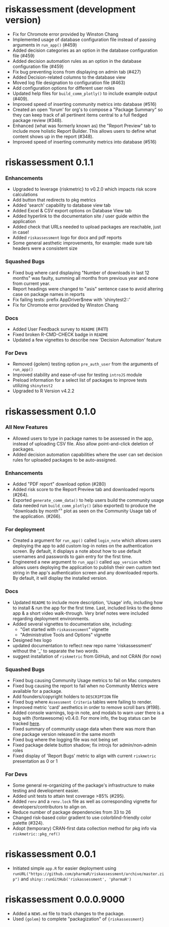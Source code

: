# riskassessment (development version)
* Fix for Chromote error provided by Winston Chang
* Implemented usage of database configuration file instead of passing arguments in `run_app()` (#459)
* Added decision categories as an option in the database configuration file (#459)
* Added decision automation rules as an option in the database configuration file (#459)
* Fix bug preventing icons from displaying on admin tab (#427)
* Added Decision-related columns to the database view
* Moved log file designation to configuration file (#463)
* Add configuration options for different user roles
* Updated help files for `build_comm_plotly()` to include example output (#409).
* Improved speed of inserting community metrics into database (#516)
* Created an open 'forum' for org's to compose a "Package Summary" so they can keep track of all pertinent items central to a full fledged package review (#348).
* Enhanced (what was formerly known as) the "Report Preview" tab to include more holistic Report Builder. This allows users to define what content shows up in the report (#348).
* Improved speed of inserting community metrics into database (#516)

# riskassessment 0.1.1

### Enhancements
* Upgraded to leverage {riskmetric} to v0.2.0 which impacts risk score calculations
* Add button that redirects to pkg metrics
* Added 'search' capability to database view tab
* Added Excel & CSV export options on Database View tab
* Added hyperlink to the documentation site / user guide within the application
* Added check that URLs needed to upload packages are reachable, just in case!
* Added `riskassessment` logo for docx and pdf reports
* Some general aesthetic improvements, for example: made sure tab headers were a consistent size

### Squashed Bugs
* Fixed bug where card displaying "Number of downloads in last 12 months" was faulty, summing all months from previous year and none from current year.
* Report headings were changed to "asis" sentence case to avoid altering case on package names in reports
* Fix failing tests: prefix AppDriver$new with 'shinytest2::'
* Fix for Chromote error provided by Winston Chang

### Docs
* Added User Feedback survey to `README` (#411)
* Fixed broken R-CMD-CHECK badge in `README`
* Updated a few vignettes to describe new 'Decision Automation' feature

### For Devs
* Removed {golem} testing option `pre_auth_user` from the arguments of `run_app()`
* Improved stability and ease-of-use for testing `introJS` module
* Preload information for a select list of packages to improve tests utilizing `shinytest2`
* Upgraded to R Version v4.2.2


# riskassessment 0.1.0

### All New Features
* Allowed users to type in package names to be assessed in the app, instead of uploading CSV file. Also allow point-and-click deletion of packages.
* Added decision automation capabilities where the user can set decision rules for uploaded packages to be auto-assigned.

### Enhancements
* Added "PDF report" download option (#280)
* Added risk score to the Report Preview tab and downloaded reports (#264).
* Exported `generate_comm_data()` to help users build the community usage data needed run `build_comm_plotly()` (also exported) to produce the "downloads by month"" plot as seen on the Community Usage tab of the application. (#266).

### For deployment
* Created a argument for `run_app()` called `login_note` which allows users deploying the app to add custom log-in notes on the authentication screen. By default, it displays a note about how to use default usernames and passwords to gain entry for the first time.
* Engineered a new argument to `run_app()` called `app_version` which allows users deploying the application to publish their own custom  text string in the app's authentication screen and any downloaded reports. By default, it will display the installed version.

### Docs
* Updated `README` to include more description, 'Usage' info, including how to install & run the app for the first time. Last, included links to the demo app & a short video walk-through. Very brief notes were included regarding deployment environments.
* Added several vignettes to documentation site, including:
  * "Get started with `riskassessment`" vignette
  * "Administrative Tools and Options" vignette
* Designed hex logo
* updated documentation to reflect new repo name 'riskassessment' without the '_' to separate the two words.
* suggest installation of `riskmetric` from GitHub, and not CRAN (for now)

### Squashed Bugs
* Fixed bug causing Community Usage metrics to fail on Mac computers
* Fixed bug causing the report to fail when no Community Metrics were available for a package.
* Add founders/copyright holders to `DESCRIPTION` file
* Fixed bug where `Assessment Criteria` tables were failing to render.
* Improved metric 'card' aesthetics in order to remove scroll bars (#198).
* Added console warnings, log-in note, and modals to warn user there is a bug with {fontawesome} v0.4.0. For more info, the bug status can be tracked [here](https://github.com/rstudio/fontawesome/issues/99).
* Fixed summary of community usage data when there was more than one package version released in the same month
* Fixed bug where the logging file was not being set
* Fixed package delete button shadow; fix introjs for admin/non-admin roles
* Fixed display of 'Report Bugs' metric to align with current `riskmetric` presentation as 0 or 1

### For Devs
* Some general re-organizing of the package's infrastructure to make testing and development easier.
* Added unit tests to attain test coverage >85% (#295).
* Added `renv` and a `renv.lock` file as well as corresponding vignette for developers/contributors to align on.
* Reduce number of package dependencies from 33 to 26
* Changed risk-based color gradient to use colorblind-friendly color palette (#324).
* Adopt (temporary) CRAN-first data collection method for pkg info via `riskmetric::pkg_ref()`


# riskassessment 0.0.1

* Initiated simple `app.R` for easier deployment using `runURL("https://github.com/pharmaR/riskassessment/archive/master.zip")` and `shiny::runGitHub('riskassessment', 'pharmaR')`


# riskassessment 0.0.0.9000

* Added a `NEWS.md` file to track changes to the package.
* Used `{golem}` to complete "packagization" of `{riskassessment}`
